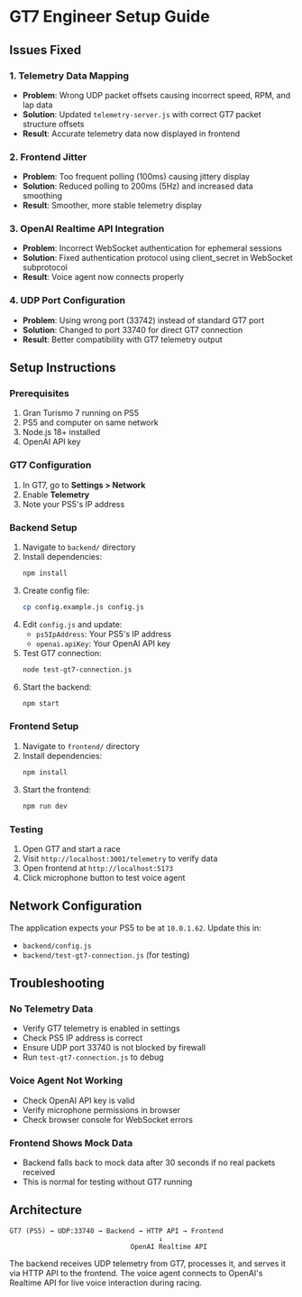 # GT7 Engineer Setup Guide

## Issues Fixed

### 1. Telemetry Data Mapping
- **Problem**: Wrong UDP packet offsets causing incorrect speed, RPM, and lap data
- **Solution**: Updated `telemetry-server.js` with correct GT7 packet structure offsets
- **Result**: Accurate telemetry data now displayed in frontend

### 2. Frontend Jitter
- **Problem**: Too frequent polling (100ms) causing jittery display
- **Solution**: Reduced polling to 200ms (5Hz) and increased data smoothing
- **Result**: Smoother, more stable telemetry display

### 3. OpenAI Realtime API Integration
- **Problem**: Incorrect WebSocket authentication for ephemeral sessions
- **Solution**: Fixed authentication protocol using client_secret in WebSocket subprotocol
- **Result**: Voice agent now connects properly

### 4. UDP Port Configuration
- **Problem**: Using wrong port (33742) instead of standard GT7 port
- **Solution**: Changed to port 33740 for direct GT7 connection
- **Result**: Better compatibility with GT7 telemetry output

## Setup Instructions

### Prerequisites
1. Gran Turismo 7 running on PS5
2. PS5 and computer on same network
3. Node.js 18+ installed
4. OpenAI API key

### GT7 Configuration
1. In GT7, go to **Settings > Network**
2. Enable **Telemetry** 
3. Note your PS5's IP address

### Backend Setup
1. Navigate to `backend/` directory
2. Install dependencies:
   ```bash
   npm install
   ```
3. Create config file:
   ```bash
   cp config.example.js config.js
   ```
4. Edit `config.js` and update:
   - `ps5IpAddress`: Your PS5's IP address
   - `openai.apiKey`: Your OpenAI API key
5. Test GT7 connection:
   ```bash
   node test-gt7-connection.js
   ```
6. Start the backend:
   ```bash
   npm start
   ```

### Frontend Setup  
1. Navigate to `frontend/` directory
2. Install dependencies:
   ```bash
   npm install
   ```
3. Start the frontend:
   ```bash
   npm run dev
   ```

### Testing
1. Open GT7 and start a race
2. Visit `http://localhost:3001/telemetry` to verify data
3. Open frontend at `http://localhost:5173`
4. Click microphone button to test voice agent

## Network Configuration

The application expects your PS5 to be at `10.0.1.62`. Update this in:
- `backend/config.js` 
- `backend/test-gt7-connection.js` (for testing)

## Troubleshooting

### No Telemetry Data
- Verify GT7 telemetry is enabled in settings
- Check PS5 IP address is correct
- Ensure UDP port 33740 is not blocked by firewall
- Run `test-gt7-connection.js` to debug

### Voice Agent Not Working
- Check OpenAI API key is valid
- Verify microphone permissions in browser
- Check browser console for WebSocket errors

### Frontend Shows Mock Data
- Backend falls back to mock data after 30 seconds if no real packets received
- This is normal for testing without GT7 running

## Architecture

```
GT7 (PS5) → UDP:33740 → Backend → HTTP API → Frontend
                                     ↓
                              OpenAI Realtime API
```

The backend receives UDP telemetry from GT7, processes it, and serves it via HTTP API to the frontend. The voice agent connects to OpenAI's Realtime API for live voice interaction during racing.